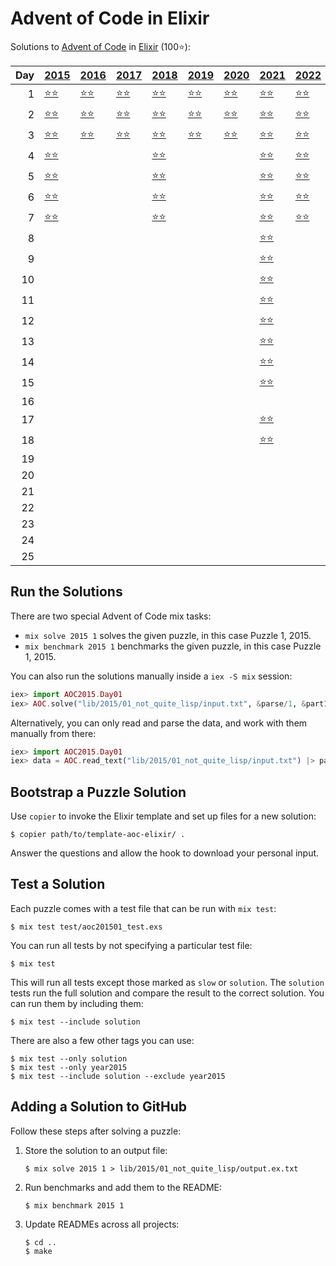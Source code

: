 # Advent of Code in Elixir

Solutions to [Advent of Code](https://adventofcode.com/) in [Elixir](https://elixir-lang.org/) (100⭐):

|   Day | [2015](lib/2015)                                           | [2016](lib/2016)                             | [2017](lib/2017)                        | [2018](lib/2018)                                | [2019](lib/2019)                                       | [2020](lib/2020)                        | [2021](lib/2021)                            | [2022](lib/2022)                            |
|------:|:-----------------------------------------------------------|:---------------------------------------------|:----------------------------------------|:------------------------------------------------|:-------------------------------------------------------|:----------------------------------------|:--------------------------------------------|:--------------------------------------------|
|     1 | [⭐⭐](lib/2015/01_not_quite_lisp)                         | [⭐⭐](lib/2016/01_no_time_for_a_taxicab)    | [⭐⭐](lib/2017/01_inverse_captcha)     | [⭐⭐](lib/2018/01_chronal_calibration)         | [⭐⭐](lib/2019/01_the_tyranny_of_the_rocket_equation) | [⭐⭐](lib/2020/01_report_repair)       | [⭐⭐](lib/2021/01_sonar_sweep)             | [⭐⭐](lib/2022/01_calorie_counting)        |
|     2 | [⭐⭐](lib/2015/02_i_was_told_there_would_be_no_math)      | [⭐⭐](lib/2016/02_bathroom_security)        | [⭐⭐](lib/2017/02_corruption_checksum) | [⭐⭐](lib/2018/02_inventory_management_system) | [⭐⭐](lib/2019/02_1202_program_alarm)                 | [⭐⭐](lib/2020/02_password_philosophy) | [⭐⭐](lib/2021/02_dive)                    | [⭐⭐](lib/2022/02_rock_paper_scissors)     |
|     3 | [⭐⭐](lib/2015/03_perfectly_spherical_houses_in_a_vacuum) | [⭐⭐](lib/2016/03_squares_with_three_sides) | [⭐⭐](lib/2017/03_spiral_memory)       | [⭐⭐](lib/2018/03_no_matter_how_you_slice_it)  | [⭐⭐](lib/2019/03_crossed_wires)                      | [⭐⭐](lib/2020/03_toboggan_trajectory) | [⭐⭐](lib/2021/03_binary_diagnostic)       | [⭐⭐](lib/2022/03_rucksack_reorganization) |
|     4 | [⭐⭐](lib/2015/04_the_ideal_stocking_stuffer)             |                                              |                                         | [⭐⭐](lib/2018/04_repose_record)               |                                                        |                                         | [⭐⭐](lib/2021/04_giant_squid)             | [⭐⭐](lib/2022/04_camp_cleanup)            |
|     5 | [⭐⭐](lib/2015/05_doesnt_he_have_intern-elves_for_this)   |                                              |                                         | [⭐⭐](lib/2018/05_alchemical_reduction)        |                                                        |                                         | [⭐⭐](lib/2021/05_hydrothermal_venture)    | [⭐⭐](lib/2022/05_supply_stacks)           |
|     6 | [⭐⭐](lib/2015/06_probably_a_fire_hazard)                 |                                              |                                         | [⭐⭐](lib/2018/06_chronal_coordinates)         |                                                        |                                         | [⭐⭐](lib/2021/06_lanternfish)             | [⭐⭐](lib/2022/06_tuning_trouble)          |
|     7 | [⭐⭐](lib/2015/07_some_assembly_required)                 |                                              |                                         | [⭐⭐](lib/2018/07_the_sum_of_its_parts)        |                                                        |                                         | [⭐⭐](lib/2021/07_the_treachery_of_whales) | [⭐⭐](lib/2022/07_no_space_left_on_device) |
|     8 |                                                            |                                              |                                         |                                                 |                                                        |                                         | [⭐⭐](lib/2021/08_seven_segment_search)    |                                             |
|     9 |                                                            |                                              |                                         |                                                 |                                                        |                                         | [⭐⭐](lib/2021/09_smoke_basin)             |                                             |
|    10 |                                                            |                                              |                                         |                                                 |                                                        |                                         | [⭐⭐](lib/2021/10_syntax_scoring)          |                                             |
|    11 |                                                            |                                              |                                         |                                                 |                                                        |                                         | [⭐⭐](lib/2021/11_dumbo_octopus)           |                                             |
|    12 |                                                            |                                              |                                         |                                                 |                                                        |                                         | [⭐⭐](lib/2021/12_passage_pathing)         |                                             |
|    13 |                                                            |                                              |                                         |                                                 |                                                        |                                         | [⭐⭐](lib/2021/13_transparent_origami)     |                                             |
|    14 |                                                            |                                              |                                         |                                                 |                                                        |                                         | [⭐⭐](lib/2021/14_extended_polymerization) |                                             |
|    15 |                                                            |                                              |                                         |                                                 |                                                        |                                         | [⭐⭐](lib/2021/15_chiton)                  |                                             |
|    16 |                                                            |                                              |                                         |                                                 |                                                        |                                         |                                             |                                             |
|    17 |                                                            |                                              |                                         |                                                 |                                                        |                                         | [⭐⭐](lib/2021/17_trick_shot)              |                                             |
|    18 |                                                            |                                              |                                         |                                                 |                                                        |                                         | [⭐⭐](lib/2021/18_snailfish)               |                                             |
|    19 |                                                            |                                              |                                         |                                                 |                                                        |                                         |                                             |                                             |
|    20 |                                                            |                                              |                                         |                                                 |                                                        |                                         |                                             |                                             |
|    21 |                                                            |                                              |                                         |                                                 |                                                        |                                         |                                             |                                             |
|    22 |                                                            |                                              |                                         |                                                 |                                                        |                                         |                                             |                                             |
|    23 |                                                            |                                              |                                         |                                                 |                                                        |                                         |                                             |                                             |
|    24 |                                                            |                                              |                                         |                                                 |                                                        |                                         |                                             |                                             |
|    25 |                                                            |                                              |                                         |                                                 |                                                        |                                         |                                             |                                             |

## Run the Solutions

There are two special Advent of Code mix tasks:

- `mix solve 2015 1` solves the given puzzle, in this case Puzzle 1, 2015.
- `mix benchmark 2015 1` benchmarks the given puzzle, in this case Puzzle 1, 2015.

You can also run the solutions manually inside a `iex -S mix` session:

```elixir
iex> import AOC2015.Day01
iex> AOC.solve("lib/2015/01_not_quite_lisp/input.txt", &parse/1, &part1/1, &part2/1)
```

Alternatively, you can only read and parse the data, and work with them manually from there:

```elixir
iex> import AOC2015.Day01
iex> data = AOC.read_text("lib/2015/01_not_quite_lisp/input.txt") |> parse()
```

## Bootstrap a Puzzle Solution

Use `copier` to invoke the Elixir template and set up files for a new solution:

```console
$ copier path/to/template-aoc-elixir/ .
```

Answer the questions and allow the hook to download your personal input.


## Test a Solution

Each puzzle comes with a test file that can be run with `mix test`:

```console
$ mix test test/aoc201501_test.exs
```

You can run all tests by not specifying a particular test file:

```console
$ mix test
```

This will run all tests except those marked as `slow` or `solution`. The
`solution` tests run the full solution and compare the result to the correct
solution. You can run them by including them:

```console
$ mix test --include solution
```

There are also a few other tags you can use:

```console
$ mix test --only solution
$ mix test --only year2015
$ mix test --include solution --exclude year2015
```


## Adding a Solution to GitHub

Follow these steps after solving a puzzle:

1. Store the solution to an output file:

    ```console
    $ mix solve 2015 1 > lib/2015/01_not_quite_lisp/output.ex.txt
    ```

2. Run benchmarks and add them to the README:

    ```console
    $ mix benchmark 2015 1
    ```

3. Update READMEs across all projects:

    ```console
    $ cd ..
    $ make
    ```
